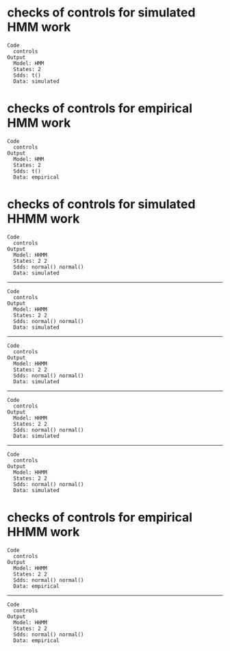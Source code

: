 # checks of controls for simulated HMM work

    Code
      controls
    Output
      Model: HMM 
      States: 2 
      Sdds: t()
      Data: simulated 

# checks of controls for empirical HMM work

    Code
      controls
    Output
      Model: HMM 
      States: 2 
      Sdds: t()
      Data: empirical 

# checks of controls for simulated HHMM work

    Code
      controls
    Output
      Model: HHMM 
      States: 2 2 
      Sdds: normal() normal()
      Data: simulated 

---

    Code
      controls
    Output
      Model: HHMM 
      States: 2 2 
      Sdds: normal() normal()
      Data: simulated 

---

    Code
      controls
    Output
      Model: HHMM 
      States: 2 2 
      Sdds: normal() normal()
      Data: simulated 

---

    Code
      controls
    Output
      Model: HHMM 
      States: 2 2 
      Sdds: normal() normal()
      Data: simulated 

---

    Code
      controls
    Output
      Model: HHMM 
      States: 2 2 
      Sdds: normal() normal()
      Data: simulated 

# checks of controls for empirical HHMM work

    Code
      controls
    Output
      Model: HHMM 
      States: 2 2 
      Sdds: normal() normal()
      Data: empirical 

---

    Code
      controls
    Output
      Model: HHMM 
      States: 2 2 
      Sdds: normal() normal()
      Data: empirical 

